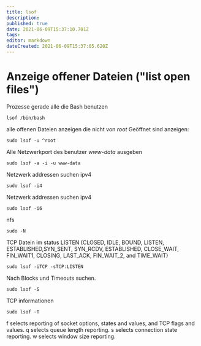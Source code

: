 ```yaml
---
title: lsof
description: 
published: true
date: 2021-06-09T15:37:10.701Z
tags: 
editor: markdown
dateCreated: 2021-06-09T15:37:05.620Z
---
```


# Anzeige offener Dateien ("list open files")

Prozesse gerade alle die Bash benutzen

`lsof /bin/bash`

alle offenen Dateien anzeigen die nicht von _root_ Geöffnet sind anzeigen:

`sudo lsof -u ^root`

Alle Netzwerkport des benutzer _www-data_ ausgeben

`sudo lsof -a -i -u www-data`

Netzwerk addressen suchen ipv4

`sudo lsof -i4 `

Netzwerk addressen suchen ipv4

`sudo lsof -i6 `

nfs

`sudo -N `

TCP Datein im status LISTEN (CLOSED, IDLE, BOUND, LISTEN, ESTABLISHED,SYN_SENT, SYN_RCDV, ESTABLISHED, CLOSE_WAIT, FIN_WAIT1, CLOSING, LAST_ACK, FIN_WAIT_2, and TIME_WAIT)

`sudo lsof -iTCP -sTCP:LISTEN`

Nach Blocks und Timeouts suchen.

`sudo lsof -S `

TCP informationen

`sudo lsof -T `

f    selects reporting of socket options,
    states and values, and TCP flags and
    values.
q    selects queue length reporting.
s    selects connection state reporting.
w    selects window size reporting.

